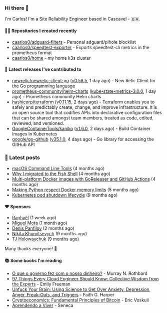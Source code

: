 ### Hi there 👋

I'm Carlos! I'm a Site Reliability Engineer based in Cascavel - 🇧🇷.

#### 👨‍💻 Repositories I created recently
- [caarlos0/adguard-filters](https://github.com/caarlos0/adguard-filters) - Personal adguard/pihole blocklist
- [caarlos0/speedtest-exporter](https://github.com/caarlos0/speedtest-exporter) - Exports speedtest-cli metrics in the prometheus format
- [caarlos0/home](https://github.com/caarlos0/home) - my home k3s cluster

#### 🚀 Latest releases I've contributed to


- [newrelic/newrelic-client-go](https://github.com/newrelic/newrelic-client-go) ([v0.58.5](https://github.com/newrelic/newrelic-client-go/releases/tag/v0.58.5), 1 day ago) - New Relic Client for the Go programming language
- [prometheus-community/helm-charts](https://github.com/prometheus-community/helm-charts) ([kube-state-metrics-3.0.0](https://github.com/prometheus-community/helm-charts/releases/tag/kube-state-metrics-3.0.0), 1 day ago) - Prometheus community Helm charts
- [hashicorp/terraform](https://github.com/hashicorp/terraform) ([v0.11.15](https://github.com/hashicorp/terraform/releases/tag/v0.11.15), 2 days ago) - Terraform enables you to safely and predictably create, change, and improve infrastructure. It is an open source tool that codifies APIs into declarative configuration files that can be shared amongst team members, treated as code, edited, reviewed, and versioned.
- [GoogleContainerTools/kaniko](https://github.com/GoogleContainerTools/kaniko) ([v1.6.0](https://github.com/GoogleContainerTools/kaniko/releases/tag/v1.6.0), 2 days ago) - Build Container Images In Kubernetes
- [google/go-github](https://github.com/google/go-github) ([v35.1.0](https://github.com/google/go-github/releases/tag/v35.1.0), 4 days ago) - Go library for accessing the GitHub API

### 📄 Latest posts
- [macOS Command Line Tools](https://carlosbecker.com/posts/xcode-select/) (4 months ago)
- [Why I migrated to the Fish Shell](https://carlosbecker.com/posts/fish/) (4 months ago)
- [Multi-platform Docker images with GoReleaser and GitHub Actions](https://carlosbecker.com/posts/multi-platform-docker-images-goreleaser-gh-actions/) (4 months ago)
- [Making Python respect Docker memory limits](https://carlosbecker.com/posts/python-docker-limits/) (5 months ago)
- [Kubernetes pod shutdown lifecycle](https://carlosbecker.com/posts/k8s-pod-shutdown-lifecycle/) (9 months ago)

#### ❤️ Sponsors
- [Raphaël](https://github.com/sundowndev) (1 week ago)
- [Miguel Mota](https://github.com/miguelmota) (1 month ago)
- [Denis Panfilov](https://github.com/flaticols) (2 months ago)
- [Nikita Khomitsevych](https://github.com/hamsternik) (9 months ago)
- [TJ Holowaychuk](https://github.com/tj) (9 months ago)

Many thanks everyone! 🙏

#### 📚 Some books I'm reading
- [O que o governo fez com o nosso dinheiro?](https://www.goodreads.com/book/show/25266290-o-que-o-governo-fez-com-o-nosso-dinheiro) - Murray N. Rothbard
- [97 Things Every Cloud Engineer Should Know: Collective Wisdom from the Experts](https://www.goodreads.com/book/show/53483754-97-things-every-cloud-engineer-should-know) - Emily Freeman
- [Unfuck Your Brain: Using Science to Get Over Anxiety, Depression, Anger, Freak-Outs, and Triggers](https://www.goodreads.com/book/show/34885438-unfuck-your-brain) - Faith G. Harper
- [Cryptoeconomics: Fundamental Principles of Bitcoin](https://www.goodreads.com/book/show/56919322-cryptoeconomics) - Eric Voskuil
- [Aprendendo a Viver](https://www.goodreads.com/book/show/28219486-aprendendo-a-viver) - Seneca
